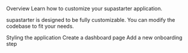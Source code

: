 Overview
Learn how to customize your supastarter application.

supastarter is designed to be fully customizable. You can modify the codebase to fit your needs.

Styling the application
Create a dashboard page
Add a new onboarding step
